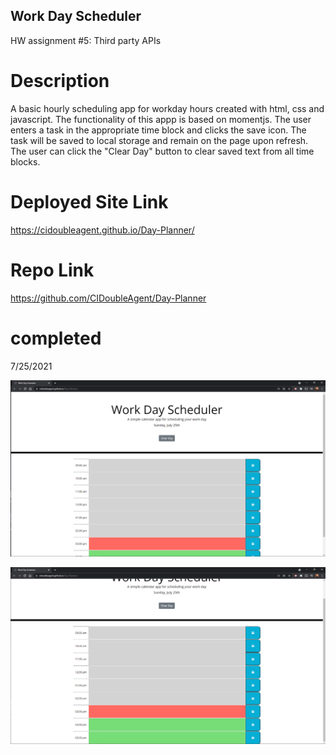 ## Work Day Scheduler
HW assignment #5: Third party APIs

# Description
A basic hourly scheduling app for workday hours created with html, css and javascript. The functionality of this appp is based on momentjs. The user enters a task in the appropriate time block and clicks the save icon. The task will be saved to local storage and remain on the page upon refresh. The user can click the "Clear Day" button to clear saved text from all time blocks.

# Deployed Site Link
https://cidoubleagent.github.io/Day-Planner/

# Repo Link
https://github.com/CIDoubleAgent/Day-Planner

# completed
7/25/2021

![Work Day Scheduler_1](https://github.com/CIDoubleAgent/Day-Planner/blob/main/images/Work%20Day%20Scheduler_1.png)

![Work Day Scheduler_2](https://github.com/CIDoubleAgent/Day-Planner/blob/main/images/Work%20Day%20Scheduler_2.png)

